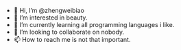 - 👋 Hi, I’m @zhengweibiao
- 👀 I’m interested in beauty.
- 🌱 I’m currently learning all programming languages i like.
- 💞️ I’m looking to collaborate on nobody.
- 📫 How to reach me is not that important.

<!---
zhengweibiao/zhengweibiao is a ✨ special ✨ repository because its `README.md` (this file) appears on your GitHub profile.
You can click the Preview link to take a look at your changes.
--->
